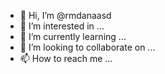 - 👋 Hi, I’m @rmdanaasd
- 👀 I’m interested in ...
- 🌱 I’m currently learning ...
- 💞️ I’m looking to collaborate on ...
- 📫 How to reach me ...

<!---
rmdanaasd/rmdanaasd is a ✨ special ✨ repository because its `README.md` (this file) appears on your GitHub profile.
You can click the Preview link to take a look at your changes.
--->
